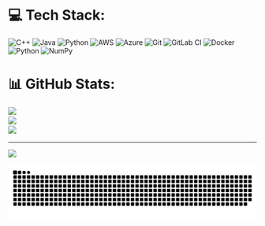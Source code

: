 
# 💻 Tech Stack:
![C++](https://img.shields.io/badge/c++-%2300599C.svg?style=for-the-badge&logo=c%2B%2B&logoColor=white) ![Java](https://img.shields.io/badge/java-%23ED8B00.svg?style=for-the-badge&logo=openjdk&logoColor=white) ![Python](https://img.shields.io/badge/python-3670A0?style=for-the-badge&logo=python&logoColor=ffdd54) ![AWS](https://img.shields.io/badge/AWS-%23FF9900.svg?style=for-the-badge&logo=amazon-aws&logoColor=white) ![Azure](https://img.shields.io/badge/azure-%230072C6.svg?style=for-the-badge&logo=microsoftazure&logoColor=white) ![Git](https://img.shields.io/badge/git-%23F05033.svg?style=for-the-badge&logo=git&logoColor=white) ![GitLab CI](https://img.shields.io/badge/gitlab%20CI-%23181717.svg?style=for-the-badge&logo=gitlab&logoColor=white) ![Docker](https://img.shields.io/badge/docker-%230db7ed.svg?style=for-the-badge&logo=docker&logoColor=white) ![Python](https://img.shields.io/badge/python-3670A0?style=for-the-badge&logo=python&logoColor=ffdd54) ![NumPy](https://img.shields.io/badge/numpy-%23013243.svg?style=for-the-badge&logo=numpy&logoColor=white)
# 📊 GitHub Stats:
![](https://github-readme-stats.vercel.app/api?username=HrishiDarade&theme=dark&hide_border=false&include_all_commits=false&count_private=false)<br/>
![](https://nirzak-streak-stats.vercel.app/?user=HrishiDarade&theme=dark&hide_border=false)<br/>
![](https://github-readme-stats.vercel.app/api/top-langs/?username=HrishiDarade&theme=dark&hide_border=false&include_all_commits=false&count_private=false&layout=compact)

---
[![](https://visitcount.itsvg.in/api?id=HrishiDarade&icon=0&color=0)](https://visitcount.itsvg.in)

<!-- Proudly created with GPRM ( https://gprm.itsvg.in ) -->
<!---
HrishiDarade/HrishiDarade is a ✨ special ✨ repository because its `README.md` (this file) appears on your GitHub profile.
You can click the Preview link to take a look at your changes.!--->


<picture>
  <source media="(prefers-color-scheme: dark)" srcset="https://raw.githubusercontent.com/HrishiDarade/HrishiDarade/output/github-snake-dark.svg" />
  <source media="(prefers-color-scheme: light)" srcset="https://raw.githubusercontent.com/HrishiDarade/HrishiDarade/output/github-snake.svg" />
  <img alt="github-snake" src="https://raw.githubusercontent.com/HrishiDarade/HrishiDarade/output/github-snake.svg" />
</picture>
